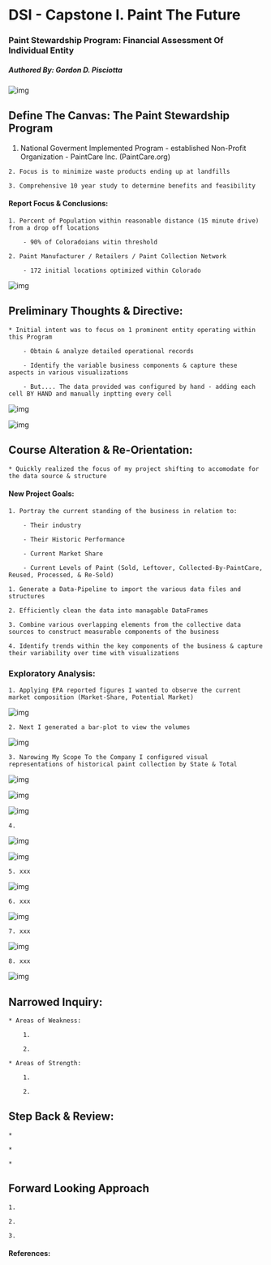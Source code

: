 # DSI - Capstone I. Paint The Future 

### Paint Stewardship Program: Financial Assessment Of Individual Entity

##### Authored By: Gordon D. Pisciotta

![img](images/paintcarelogo.png)



## Define The Canvas: The Paint Stewardship Program
  
  1. National Goverment Implemented Program - established Non-Profit Organization - PaintCare Inc. (PaintCare.org)
    
    2. Focus is to minimize waste products ending up at landfills
    
    3. Comprehensive 10 year study to determine benefits and feasibility
    

#### Report Focus & Conclusions:

    1. Percent of Population within reasonable distance (15 minute drive) from a drop off locations
    
        - 90% of Coloradoians witin threshold
    
    2. Paint Manufacturer / Retailers / Paint Collection Network

        - 172 initial locations optimized within Colorado


![img](images/co_report.png)



## Preliminary Thoughts & Directive:

    * Initial intent was to focus on 1 prominent entity operating within this Program
    
        - Obtain & analyze detailed operational records 
        
        - Identify the variable business components & capture these aspects in various visualizations
        
        - But.... The data provided was configured by hand - adding each cell BY HAND and manually inptting every cell
                

![img](images/example.png)    
    
![img](images/source_data_issue.png)



## Course Alteration & Re-Orientation:

    * Quickly realized the focus of my project shifting to accomodate for the data source & structure
    
#### New Project Goals:

    1. Portray the current standing of the business in relation to:
        
        - Their industry
        
        - Their Historic Performance
        
        - Current Market Share
        
        - Current Levels of Paint (Sold, Leftover, Collected-By-PaintCare, Reused, Processed, & Re-Sold)

    1. Generate a Data-Pipeline to import the various data files and structures
    
    2. Efficiently clean the data into managable DataFrames
    
    3. Combine various overlapping elements from the collective data sources to construct measurable components of the business
    
    4. Identify trends within the key components of the business & capture their variability over time with visualizations    
    

### Exploratory Analysis:

    1. Applying EPA reported figures I wanted to observe the current market composition (Market-Share, Potential Market)
    
![img](images/census_bar_potential_mkt.png)

    2. Next I generated a bar-plot to view the volumes
    
![img](images/cpaintcare_co_records.png)

    3. Narowing My Scope To the Company I configured visual representations of historical paint collection by State & Total
    
![img](images/paint_collected_bar_states.png)

![img](images/paint_collected_bar_total.png)

![img](images/paint_collected_line_statesANDtotal.png)

    4. 
    
![img](images/paintProcessed_line_processed_packaged_shipped.png)

![img](images/paintProcessed_bar_processed_packaged_shipped.png)
  

    5. xxx
    
![img](images/profitLoss_bar_historical_cashFlow.png)

    6. xxx
    
![img](images/proforma_bar_recycle_collect_produce_ByState.png)


    7. xxx
    
![img](images/weeklyKPI_bar_income_recycle_vs_processed.png)


    8. xxx
    
![img](images/annualReport_bar_2015_2018.png)

  
## Narrowed Inquiry:
  
    * Areas of Weakness:
    
        1. 
        
        2.  
  
    * Areas of Strength:
    
        1. 
        
        2. 
 
    
## Step Back & Review:

    * 
    
    * 
    
    * 
    
  
## Forward Looking Approach
    
    1. 

    2.
    
    3. 
  
  
#### References:
